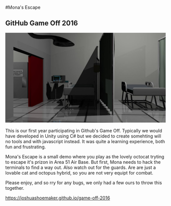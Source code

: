 #Mona's Escape
## GitHub Game Off 2016

![GitHub Game Off 2016 Theme is Hacking, Modding, or Augmenting](https://github.com/joshuashoemaker/game-off-2016/blob/master/assets/sprites/world/gameoverBackground.png)

This is our first year participating in Github's Game Off. Typically we would have developed in Unity using C# but we decided to create
somehting will no tools and with javascript instead. It was quite a learning experience, both fun and frustrating.

Mona's Escape is a small demo where you play as the lovely octocat tryting to escape it's prizon in Area 51 Air Base. But first, Mona
needs to hack the terminals to find a way out. Also watch out for the guards. Are are just a lovable cat and octopus hybrid, so you
are not very equipt for combat.

Please enjoy, and so rry for any bugs, we only had a few ours to throw this together.

https://joshuashoemaker.github.io/game-off-2016